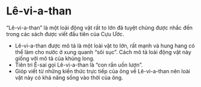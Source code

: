 # Lê-vi-a-than

“Lê-vi-a-than” là một loài động vật rất to lớn đã tuyệt chủng được nhắc đến trong các sách được viết đầu tiên của Cựu Ước.
- Lê-vi-a-than được mô tả là một loài vật to lớn, rất mạnh và hung hang có thể làm cho nước ở xung quanh “sôi sục”. Cách mô tả loài động vật này giống với mô tả của khủng long.   
- Tiên tri Ê-sai gọi Lê-vi-a-than là “con rắn uốn lượn”.  
- Gióp viết từ những kiến thức trực tiếp của ông về Lê-vi-a-than nên loài vật này có khả năng sống vào thời của ông.

